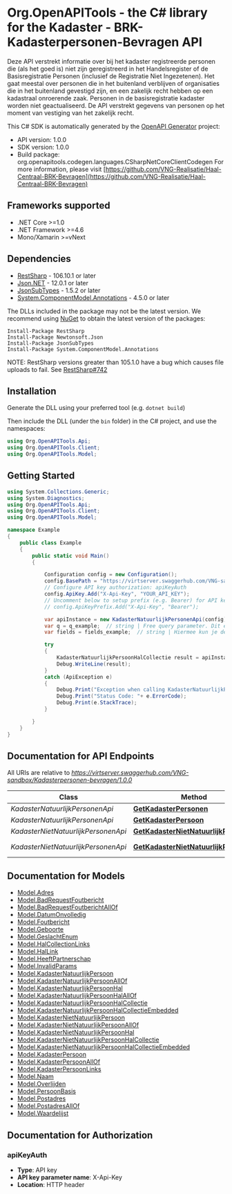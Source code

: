 # Org.OpenAPITools - the C# library for the Kadaster - BRK-Kadasterpersonen-Bevragen API

Deze API verstrekt informatie over bij het kadaster registreerde personen die (als het goed is) niet zijn geregistreerd in het Handelsregister of de Basisregistratie Personen (inclusief de Registratie Niet Ingezetenen). Het gaat meestal over personen die in het buitenland verblijven of organisaties die in het buitenland gevestigd zijn, en een zakelijk recht hebben op een kadastraal onroerende zaak. Personen in de basisregistratie kadaster worden niet geactualiseerd. De API verstrekt gegevens van personen op het moment van vestiging van het zakelijk recht.

This C# SDK is automatically generated by the [OpenAPI Generator](https://openapi-generator.tech) project:

- API version: 1.0.0
- SDK version: 1.0.0
- Build package: org.openapitools.codegen.languages.CSharpNetCoreClientCodegen
    For more information, please visit [https://github.com/VNG-Realisatie/Haal-Centraal-BRK-Bevragen](https://github.com/VNG-Realisatie/Haal-Centraal-BRK-Bevragen)

<a name="frameworks-supported"></a>
## Frameworks supported
- .NET Core >=1.0
- .NET Framework >=4.6
- Mono/Xamarin >=vNext

<a name="dependencies"></a>
## Dependencies

- [RestSharp](https://www.nuget.org/packages/RestSharp) - 106.10.1 or later
- [Json.NET](https://www.nuget.org/packages/Newtonsoft.Json/) - 12.0.1 or later
- [JsonSubTypes](https://www.nuget.org/packages/JsonSubTypes/) - 1.5.2 or later
- [System.ComponentModel.Annotations](https://www.nuget.org/packages/System.ComponentModel.Annotations) - 4.5.0 or later

The DLLs included in the package may not be the latest version. We recommend using [NuGet](https://docs.nuget.org/consume/installing-nuget) to obtain the latest version of the packages:
```
Install-Package RestSharp
Install-Package Newtonsoft.Json
Install-Package JsonSubTypes
Install-Package System.ComponentModel.Annotations
```

NOTE: RestSharp versions greater than 105.1.0 have a bug which causes file uploads to fail. See [RestSharp#742](https://github.com/restsharp/RestSharp/issues/742)

<a name="installation"></a>
## Installation
Generate the DLL using your preferred tool (e.g. `dotnet build`)

Then include the DLL (under the `bin` folder) in the C# project, and use the namespaces:
```csharp
using Org.OpenAPITools.Api;
using Org.OpenAPITools.Client;
using Org.OpenAPITools.Model;
```
<a name="getting-started"></a>
## Getting Started

```csharp
using System.Collections.Generic;
using System.Diagnostics;
using Org.OpenAPITools.Api;
using Org.OpenAPITools.Client;
using Org.OpenAPITools.Model;

namespace Example
{
    public class Example
    {
        public static void Main()
        {

            Configuration config = new Configuration();
            config.BasePath = "https://virtserver.swaggerhub.com/VNG-sandbox/Kadasterpersonen-bevragen/1.0.0";
            // Configure API key authorization: apiKeyAuth
            config.ApiKey.Add("X-Api-Key", "YOUR_API_KEY");
            // Uncomment below to setup prefix (e.g. Bearer) for API key, if needed
            // config.ApiKeyPrefix.Add("X-Api-Key", "Bearer");

            var apiInstance = new KadasterNatuurlijkPersonenApi(config);
            var q = q_example;  // string | Free query parameter. Dit endpoint evolueert naar free query zoeken. In deze versie kan alleen een combinatie van (het begin van) de geslachtsnaam en geboortedatum [YYYY-mm-dd] worden opgegeven.
            var fields = fields_example;  // string | Hiermee kun je de inhoud van de resource naar behoefte aanpassen door een door komma's gescheiden lijst van property namen op te geven. Bij opgave van niet-bestaande properties wordt een 400 Bad Request teruggegeven. Wanneer de fields parameter niet is opgegeven, worden alle properties met een waarde teruggegeven. Zie [functionele specificaties](https://github.com/VNG-Realisatie/Haal-Centraal-common/blob/v1.0.0/features/fields.feature) (optional) 

            try
            {
                KadasterNatuurlijkPersoonHalCollectie result = apiInstance.GetKadasterPersonen(q, fields);
                Debug.WriteLine(result);
            }
            catch (ApiException e)
            {
                Debug.Print("Exception when calling KadasterNatuurlijkPersonenApi.GetKadasterPersonen: " + e.Message );
                Debug.Print("Status Code: "+ e.ErrorCode);
                Debug.Print(e.StackTrace);
            }

        }
    }
}
```

<a name="documentation-for-api-endpoints"></a>
## Documentation for API Endpoints

All URIs are relative to *https://virtserver.swaggerhub.com/VNG-sandbox/Kadasterpersonen-bevragen/1.0.0*

Class | Method | HTTP request | Description
------------ | ------------- | ------------- | -------------
*KadasterNatuurlijkPersonenApi* | [**GetKadasterPersonen**](docs/KadasterNatuurlijkPersonenApi.md#getkadasterpersonen) | **GET** /kadasternatuurlijkpersonen | 
*KadasterNatuurlijkPersonenApi* | [**GetKadasterPersoon**](docs/KadasterNatuurlijkPersonenApi.md#getkadasterpersoon) | **GET** /kadasternatuurlijkpersonen/{kadasternatuurlijkpersoonidentificatie} | 
*KadasterNietNatuurlijkPersonenApi* | [**GetKadasterNietNatuurlijkPersonen**](docs/KadasterNietNatuurlijkPersonenApi.md#getkadasternietnatuurlijkpersonen) | **GET** /kadasternietnatuurlijkpersonen | 
*KadasterNietNatuurlijkPersonenApi* | [**GetKadasterNietNatuurlijkPersoon**](docs/KadasterNietNatuurlijkPersonenApi.md#getkadasternietnatuurlijkpersoon) | **GET** /kadasternietnatuurlijkpersonen/{kadasternietnatuurlijkpersoonidentificatie} | 


<a name="documentation-for-models"></a>
## Documentation for Models

 - [Model.Adres](docs/Adres.md)
 - [Model.BadRequestFoutbericht](docs/BadRequestFoutbericht.md)
 - [Model.BadRequestFoutberichtAllOf](docs/BadRequestFoutberichtAllOf.md)
 - [Model.DatumOnvolledig](docs/DatumOnvolledig.md)
 - [Model.Foutbericht](docs/Foutbericht.md)
 - [Model.Geboorte](docs/Geboorte.md)
 - [Model.GeslachtEnum](docs/GeslachtEnum.md)
 - [Model.HalCollectionLinks](docs/HalCollectionLinks.md)
 - [Model.HalLink](docs/HalLink.md)
 - [Model.HeeftPartnerschap](docs/HeeftPartnerschap.md)
 - [Model.InvalidParams](docs/InvalidParams.md)
 - [Model.KadasterNatuurlijkPersoon](docs/KadasterNatuurlijkPersoon.md)
 - [Model.KadasterNatuurlijkPersoonAllOf](docs/KadasterNatuurlijkPersoonAllOf.md)
 - [Model.KadasterNatuurlijkPersoonHal](docs/KadasterNatuurlijkPersoonHal.md)
 - [Model.KadasterNatuurlijkPersoonHalAllOf](docs/KadasterNatuurlijkPersoonHalAllOf.md)
 - [Model.KadasterNatuurlijkPersoonHalCollectie](docs/KadasterNatuurlijkPersoonHalCollectie.md)
 - [Model.KadasterNatuurlijkPersoonHalCollectieEmbedded](docs/KadasterNatuurlijkPersoonHalCollectieEmbedded.md)
 - [Model.KadasterNietNatuurlijkPersoon](docs/KadasterNietNatuurlijkPersoon.md)
 - [Model.KadasterNietNatuurlijkPersoonAllOf](docs/KadasterNietNatuurlijkPersoonAllOf.md)
 - [Model.KadasterNietNatuurlijkPersoonHal](docs/KadasterNietNatuurlijkPersoonHal.md)
 - [Model.KadasterNietNatuurlijkPersoonHalCollectie](docs/KadasterNietNatuurlijkPersoonHalCollectie.md)
 - [Model.KadasterNietNatuurlijkPersoonHalCollectieEmbedded](docs/KadasterNietNatuurlijkPersoonHalCollectieEmbedded.md)
 - [Model.KadasterPersoon](docs/KadasterPersoon.md)
 - [Model.KadasterPersoonAllOf](docs/KadasterPersoonAllOf.md)
 - [Model.KadasterPersoonLinks](docs/KadasterPersoonLinks.md)
 - [Model.Naam](docs/Naam.md)
 - [Model.Overlijden](docs/Overlijden.md)
 - [Model.PersoonBasis](docs/PersoonBasis.md)
 - [Model.Postadres](docs/Postadres.md)
 - [Model.PostadresAllOf](docs/PostadresAllOf.md)
 - [Model.Waardelijst](docs/Waardelijst.md)


<a name="documentation-for-authorization"></a>
## Documentation for Authorization

<a name="apiKeyAuth"></a>
### apiKeyAuth

- **Type**: API key
- **API key parameter name**: X-Api-Key
- **Location**: HTTP header

